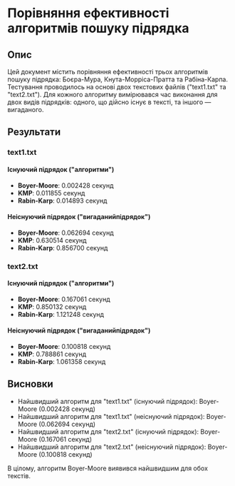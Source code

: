 
# Порівняння ефективності алгоритмів пошуку підрядка

## Опис
Цей документ містить порівняння ефективності трьох алгоритмів пошуку підрядка: Боєра-Мура, Кнута-Морріса-Пратта та Рабіна-Карпа. Тестування проводилось на основі двох текстових файлів ("text1.txt" та "text2.txt"). Для кожного алгоритму вимірювався час виконання для двох видів підрядків: одного, що дійсно існує в тексті, та іншого — вигаданого.

## Результати

### text1.txt

#### Існуючий підрядок ("алгоритми")
- **Boyer-Moore**: 0.002428 секунд
- **KMP**: 0.011855 секунд
- **Rabin-Karp**: 0.014893 секунд

#### Неіснуючий підрядок ("вигаданийпідрядок")
- **Boyer-Moore**: 0.062694 секунд
- **KMP**: 0.630514 секунд
- **Rabin-Karp**: 0.856700 секунд

### text2.txt

#### Існуючий підрядок ("алгоритми")
- **Boyer-Moore**: 0.167061 секунд
- **KMP**: 0.850132 секунд
- **Rabin-Karp**: 1.121248 секунд

#### Неіснуючий підрядок ("вигаданийпідрядок")
- **Boyer-Moore**: 0.100818 секунд
- **KMP**: 0.788861 секунд
- **Rabin-Karp**: 1.061358 секунд

## Висновки
- Найшвидший алгоритм для "text1.txt" (існуючий підрядок): Boyer-Moore (0.002428 секунд)
- Найшвидший алгоритм для "text1.txt" (неіснуючий підрядок): Boyer-Moore (0.062694 секунд)
- Найшвидший алгоритм для "text2.txt" (існуючий підрядок): Boyer-Moore (0.167061 секунд)
- Найшвидший алгоритм для "text2.txt" (неіснуючий підрядок): Boyer-Moore (0.100818 секунд)

В цілому, алгоритм Boyer-Moore виявився найшвидшим для обох текстів.

